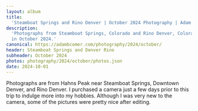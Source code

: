 ```yaml
---
layout: album
title:
  'Steamboat Springs and Rino Denver | October 2024 Photography | Adam Comer'
description:
  'Photographs from Steamboat Springs, Colorado and Rino Denver, Colorado taken
  in October 2024.'
canonical: https://adambcomer.com/photography/2024/october/
header: Steamboat Springs and Denver Rino
subheader: October 2024
photos: photography/2024/october/photos.json
date: 2024-10-01
---
```


Photographs are from Hahns Peak near Steamboat Springs, Downtown Denver, and
Rino Denver. I purchased a camera just a few days prior to this trip to indulge
more into my hobbies. Although I was very new to the camera, some of the
pictures were pretty nice after editing.
